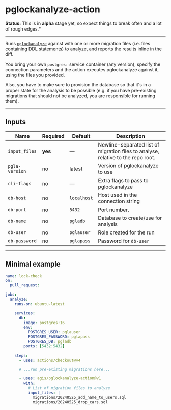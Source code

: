 # pglockanalyze-action

**Status:** This is in **alpha** stage yet, so expect things to break often and
a lot of rough edges.*

------

Runs [`pglockanalyze`](https://crates.io/crates/pglockanalyze) against with one
or more migration files (i.e. files containing DDL statements) to analyze,
and reports the results inline in the diff.

You bring your own `postgres:` service container (any version), specify the
connection parameters and the action executes pglockanalyze against it, using
the files you provided.

Also, you have to make sure to provision the database so that it's in a proper
state for the analysis to be possible (e.g. if you have pre-existing migrations
that should not be analyzed, you are responsible for running them).

---

## Inputs

| Name | Required | Default | Description |
|------|----------|---------|-------------|
| `input_files` | **yes** | — | Newline-separated list of migration files to analyse, relative to the repo root. |
| `pgla-version` | no | latest | Version of pglockanalyze to use |
| `cli-flags` | no | — | Extra flags to pass to pglockanalyze |
| `db-host` | no | `localhost` | Host used in the connection string |
| `db-port` | no | `5432` | Port number. |
| `db-name` | no | `pgladb` | Database to create/use for analysis |
| `db-user` | no | `pglauser` | Role created for the run |
| `db-password` | no | `pglapass` | Password for `db-user` |

---

## Minimal example

```yaml
name: lock-check
on:
  pull_request:

jobs:
  analyze:
    runs-on: ubuntu-latest

    services:
      db:
        image: postgres:16
        env:
          POSTGRES_USER: pglauser
          POSTGRES_PASSWORD: pglapass
          POSTGRES_DB: pgladb
        ports: [5432:5432]

    steps:
      - uses: actions/checkout@v4

      # ...run pre-existing migrations here...

      - uses: agis/pglockanalyze-action@v1
        with:
          # List of migration files to analyze
          input_files: |
            migrations/20240525_add_name_to_users.sql
            migrations/20240525_drop_cars.sql
